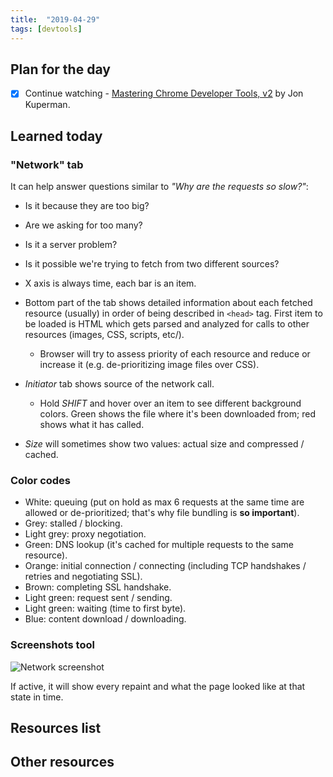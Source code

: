 ```yaml
---
title:  "2019-04-29"
tags: [devtools]
---
```


## Plan for the day

- [x] Continue watching - [Mastering Chrome Developer Tools, v2](https://frontendmasters.com/courses/chrome-dev-tools-v2/) by Jon Kuperman.

## Learned today

### "Network" tab

It can help answer questions similar to *"Why are the requests so slow?"*:

- Is it because they are too big?
- Are we asking for too many?
- Is it a server problem?
- Is it possible we're trying to fetch from two different sources?

- X axis is always time, each bar is an item.
- Bottom part of the tab shows detailed information about each fetched resource (usually) in order of being described in `<head>` tag. First item to be loaded is HTML which gets parsed and analyzed for calls to other resources (images, CSS, scripts, etc/).
  - Browser will try to assess priority of each resource and reduce or increase it (e.g. de-prioritizing image files over CSS).
- *Initiator* tab shows source of the network call.
  - Hold *SHIFT* and hover over an item to see different background colors. Green shows the file where it's been downloaded from; red shows what it has called.
- *Size* will sometimes show two values: actual size and compressed / cached.

### Color codes

- White: queuing (put on hold as max 6 requests at the same time are allowed or de-prioritized; that's why file bundling is **so important**).
- Grey: stalled / blocking.
- Light grey: proxy negotiation.
- Green: DNS lookup (it's cached for multiple requests to the same resource).
- Orange: initial connection / connecting (including TCP handshakes / retries and negotiating SSL).
- Brown: completing SSL handshake.
- Light green: request sent / sending.
- Light green: waiting (time to first byte).
- Blue: content download / downloading.

### Screenshots tool

![Network screenshot](../../assets/img/blog/network-screenshot.png)

If active, it will show every repaint and what the page looked like at that state in time.

## Resources list

## Other resources
